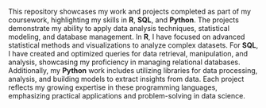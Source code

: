 This repository showcases my work and projects completed as part of my coursework, highlighting my skills in **R**, **SQL**, and **Python**. The projects demonstrate my ability to apply data analysis techniques, statistical modeling, and database management. In **R**, I have focused on advanced statistical methods and visualizations to analyze complex datasets. For **SQL**, I have created and optimized queries for data retrieval, manipulation, and analysis, showcasing my proficiency in managing relational databases. Additionally, my **Python** work includes utilizing libraries for data processing, analysis, and building models to extract insights from data. Each project reflects my growing expertise in these programming languages, emphasizing practical applications and problem-solving in data science.
